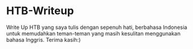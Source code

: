 # HTB-Writeup

Write Up HTB yang saya tulis dengan sepenuh hati, berbahasa Indonesia untuk memudahkan teman-teman yang masih kesulitan menggunakan bahasa Inggris. Terima kasih:)
